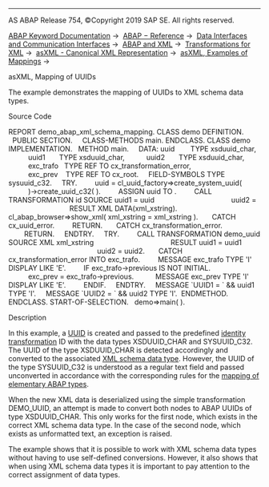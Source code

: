   

* * *

AS ABAP Release 754, ©Copyright 2019 SAP SE. All rights reserved.

[ABAP Keyword Documentation](javascript:call_link\('abenabap.htm'\)) →  [ABAP − Reference](javascript:call_link\('abenabap_reference.htm'\)) →  [Data Interfaces and Communication Interfaces](javascript:call_link\('abenabap_data_communication.htm'\)) →  [ABAP and XML](javascript:call_link\('abenabap_xml.htm'\)) →  [Transformations for XML](javascript:call_link\('abenabap_xml_trafos.htm'\)) →  [asXML - Canonical XML Representation](javascript:call_link\('abenabap_xslt_asxml.htm'\)) →  [asXML, Examples of Mappings](javascript:call_link\('abenasxml_abexas.htm'\)) → 

asXML, Mapping of UUIDs

The example demonstrates the mapping of UUIDs to XML schema data types.

Source Code

REPORT demo\_abap\_xml\_schema\_mapping.
CLASS demo DEFINITION.
  PUBLIC SECTION.
    CLASS-METHODS main.
ENDCLASS.
CLASS demo IMPLEMENTATION.
  METHOD main.
    DATA: uuid        TYPE xsduuid\_char,
          uuid1       TYPE xsduuid\_char,
          uuid2       TYPE xsduuid\_char,
          exc\_trafo   TYPE REF TO cx\_transformation\_error,
          exc\_prev    TYPE REF TO cx\_root.
    FIELD-SYMBOLS <uuid> TYPE sysuuid\_c32.
    TRY.
        uuid = cl\_uuid\_factory=>create\_system\_uuid(
          )->create\_uuid\_c32( ).
        ASSIGN uuid TO <uuid>.
        CALL TRANSFORMATION id SOURCE uuid1 = uuid
                                      uuid2 = <uuid>
                               RESULT XML DATA(xml\_xstring).
       cl\_abap\_browser=>show\_xml( xml\_xstring = xml\_xstring ).
      CATCH cx\_uuid\_error.
        RETURN.
      CATCH cx\_transformation\_error.
        RETURN.
    ENDTRY.
    TRY.
        CALL TRANSFORMATION demo\_uuid SOURCE XML xml\_xstring
                                      RESULT uuid1 = uuid1
                                             uuid2 = uuid2.
      CATCH cx\_transformation\_error INTO exc\_trafo.
        MESSAGE exc\_trafo TYPE 'I' DISPLAY LIKE 'E'.
        IF exc\_trafo->previous IS NOT INITIAL.
          exc\_prev = exc\_trafo->previous.
          MESSAGE exc\_prev TYPE 'I' DISPLAY LIKE 'E'.
        ENDIF.
    ENDTRY.
    MESSAGE \`UUID1 = \` && uuid1 TYPE 'I'.
    MESSAGE \`UUID2 = \` && uuid2 TYPE 'I'.  ENDMETHOD.
ENDCLASS.
START-OF-SELECTION.
  demo=>main( ).

Description

In this example, a [UUID](javascript:call_link\('abenuuid_glosry.htm'\) "Glossary Entry") is created and passed to the predefined [identity transformation](javascript:call_link\('abenid_trafo_glosry.htm'\) "Glossary Entry") ID with the data types XSDUUID\_CHAR and SYSUUID\_C32. The UUID of the type XSDUUID\_CHAR is detected accordingly and converted to the associated [XML schema data type](javascript:call_link\('abenabap_xslt_asxml_schema.htm'\)). However, the UUID of the type SYSUUID\_C32 is understood as a regular text field and passed unconverted in accordance with the corresponding rules for the [mapping of elementary ABAP types](javascript:call_link\('abenabap_xslt_asxml_elementary.htm'\)).

When the new XML data is deserialized using the simple transformation DEMO\_UUID, an attempt is made to convert both nodes to ABAP UUIDs of type XSDUUID\_CHAR. This only works for the first node, which exists in the correct XML schema data type. In the case of the second node, which exists as unformatted text, an exception is raised.

The example shows that it is possible to work with XML schema data types without having to use self-defined conversions. However, it also shows that when using XML schema data types it is important to pay attention to the correct assignment of data types.